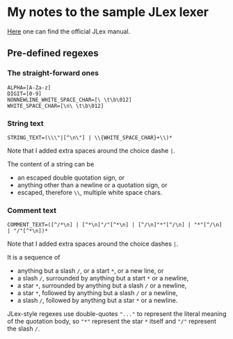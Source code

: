 # My notes to the sample JLex lexer

[Here](https://www.cs.princeton.edu/~appel/modern/java/JLex/current/manual.html)
one can find the official JLex manual.

## Pre-defined regexes

### The straight-forward ones

```
ALPHA=[A-Za-z]
DIGIT=[0-9]
NONNEWLINE_WHITE_SPACE_CHAR=[\ \t\b\012]
WHITE_SPACE_CHAR=[\n\ \t\b\012]
```

### String text

```
STRING_TEXT=(\\\"|[^\n\"] | \\{WHITE_SPACE_CHAR}+\\)*
```

Note that I added extra spaces around the choice dashe `|`.

The content of a string can be

- an escaped double quotation sign, or
- anything other than a newline or a quotation sign, or
- escaped, therefore `\\`, multiple white space chars.

### Comment text

```
COMMENT_TEXT=([^/*\n] | [^*\n]"/"[^*\n] | [^/\n]"*"[^/\n] | "*"[^/\n] | "/"[^*\n])*
```

Note that I added extra spaces around the choice dashes `|`.

It is a sequence of

- anything but a slash `/`, or a start `*`, or a new line, or
- a slash `/`, surrounded by anything but a start `*` or a newline,
- a star  `*`, surrounded by anything but a slash `/` or a newline,
- a star `*`, followed by anything but a slash `/` or a newline,
- a slash `/`, followed by anything but a star `*` or a newline.

JLex-style regexes use double-quotes `"..."` to represent the literal
meaning of the quotation body, so `"*"` represent the star `*` itself
and `"/"` represent the slash `/`.
